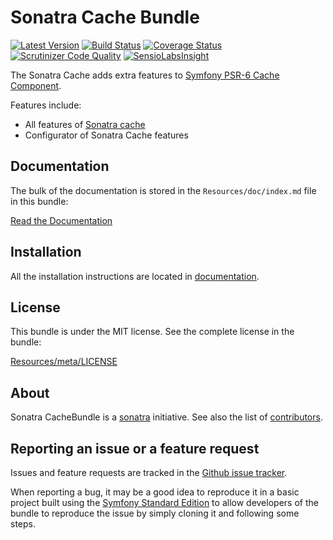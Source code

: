 Sonatra Cache Bundle
====================

[![Latest Version](https://img.shields.io/packagist/v/sonatra/cache-bundle.svg)](https://packagist.org/packages/sonatra/cache-bundle)
[![Build Status](https://img.shields.io/travis/sonatra/sonatra-cache-bundle/master.svg)](https://travis-ci.org/sonatra/sonatra-cache-bundle)
[![Coverage Status](https://img.shields.io/coveralls/sonatra/sonatra-cache-bundle/master.svg)](https://coveralls.io/r/sonatra/sonatra-cache-bundle?branch=master)
[![Scrutinizer Code Quality](https://img.shields.io/scrutinizer/g/sonatra/sonatra-cache-bundle/master.svg)](https://scrutinizer-ci.com/g/sonatra/sonatra-cache-bundle?branch=master)
[![SensioLabsInsight](https://img.shields.io/sensiolabs/i/396dfbbd-7110-46f3-b6f6-994e68e73fc5.svg)](https://insight.sensiolabs.com/projects/396dfbbd-7110-46f3-b6f6-994e68e73fc5)

The Sonatra Cache adds extra features to [Symfony PSR-6 Cache Component](https://github.com/symfony/cache).

Features include:

- All features of [Sonatra cache](https://github.com/sonatra/sonatra-cache)
- Configurator of Sonatra Cache features

Documentation
-------------

The bulk of the documentation is stored in the `Resources/doc/index.md`
file in this bundle:

[Read the Documentation](Resources/doc/index.md)

Installation
------------

All the installation instructions are located in [documentation](Resources/doc/index.md).

License
-------

This bundle is under the MIT license. See the complete license in the bundle:

[Resources/meta/LICENSE](Resources/meta/LICENSE)

About
-----

Sonatra CacheBundle is a [sonatra](https://github.com/sonatra) initiative.
See also the list of [contributors](https://github.com/sonatra/sonatra-cache-bundle/graphs/contributors).

Reporting an issue or a feature request
---------------------------------------

Issues and feature requests are tracked in the [Github issue tracker](https://github.com/sonatra/sonatra-cache-bundle/issues).

When reporting a bug, it may be a good idea to reproduce it in a basic project
built using the [Symfony Standard Edition](https://github.com/symfony/symfony-standard)
to allow developers of the bundle to reproduce the issue by simply cloning it
and following some steps.
